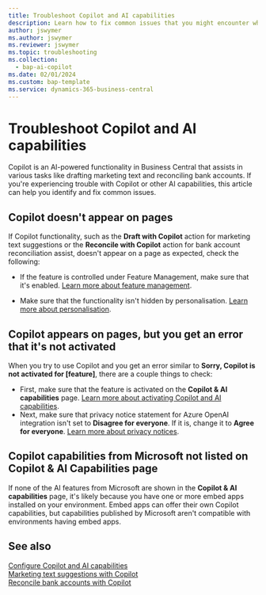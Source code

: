 ```yaml
---
title: Troubleshoot Copilot and AI capabilities
description: Learn how to fix common issues that you might encounter while working with Copilot and AI capabilities in Business Central.
author: jswymer
ms.author: jswymer
ms.reviewer: jswymer
ms.topic: troubleshooting
ms.collection:
  - bap-ai-copilot
ms.date: 02/01/2024
ms.custom: bap-template
ms.service: dynamics-365-business-central
---
```

# Troubleshoot Copilot and AI capabilities

Copilot is an AI-powered functionality in Business Central that assists in various tasks like drafting marketing text and reconciling bank accounts. If you're experiencing trouble with Copilot or other AI capabilities, this article can help you identify and fix common issues.

## Copilot doesn't appear on pages

If Copilot functionality, such as the **Draft with Copilot** action for marketing text suggestions or the **Reconcile with Copilot** action for bank account reconciliation assist, doesn't appear on a page as expected, check the following:

- If the feature is controlled under Feature Management, make sure that it's enabled. [Learn more about feature management](admin-feature-management.md).

- Make sure that the functionality isn't hidden by personalisation. [Learn more about personalisation](ui-personalization-user.md).

## Copilot appears on pages, but you get an error that it's not activated

When you try to use Copilot and you get an error similar to **Sorry, Copilot is not activated for \[feature\]**, there are a couple things to check:

- First, make sure that the feature is activated on the **Copilot & AI capabilities** page. [Learn more about activating Copilot and AI capabilities](enable-ai.md#activate-features). 
- Next, make sure that privacy notice statement for Azure OpenAI integration isn't set to **Disagree for everyone**. If it is, change it to **Agree for everyone**. [Learn more about privacy notices](privacy-notices-status.md).

## Copilot capabilities from Microsoft not listed on Copilot & AI Capabilities page

If none of the AI features from Microsoft are shown in the **Copilot & AI capabilities** page, it's likely because you have one or more embed apps installed on your environment. Embed apps can offer their own Copilot capabilities, but capabilities published by Microsoft aren't compatible with environments having embed apps.

## See also

[Configure Copilot and AI capabilities](enable-ai.md)  
[Marketing text suggestions with Copilot](ai-overview.md)  
[Reconcile bank accounts with Copilot](bank-reconciliation-with-copilot.md)  
